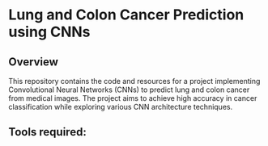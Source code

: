 # Lung and Colon Cancer Prediction using CNNs

## Overview

This repository contains the code and resources for a project implementing Convolutional Neural Networks (CNNs) to predict lung and colon cancer from medical images. The project aims to achieve high accuracy in cancer classification while exploring various CNN architecture techniques.

## Tools required:
